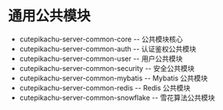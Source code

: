 # 通用公共模块

- cutepikachu-server-common-core -- 公共模块核心
- cutepikachu-server-common-auth -- 认证鉴权公共模块
- cutepikachu-server-common-user -- 用户公共模块
- cutepikachu-server-common-security -- 安全公共模块
- cutepikachu-server-common-mybatis -- Mybatis 公共模块
- cutepikachu-server-common-redis -- Redis 公共模块
- cutepikachu-server-common-snowflake -- 雪花算法公共模块
